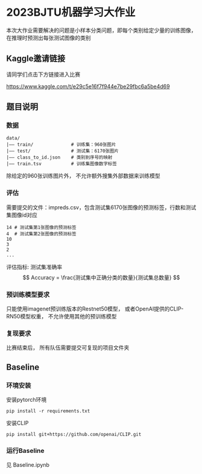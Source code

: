 # 2023BJTU机器学习大作业
本次大作业需要解决的问题是小样本分类问题，即每个类别给定少量的训练图像，在推理时预测出每张测试图像的类别

## Kaggle邀请链接
请同学们点击下方链接进入比赛

https://www.kaggle.com/t/e29c5e16f7f944e7be29fbc6a5be4d69

## 题目说明
### 数据
```
data/
|–– train/              # 训练集：960张图片
|–– test/               # 测试集：6170张图片
|–– class_to_id.json    # 类别到序号的映射
|–– train.tsv           # 训练集图像数字标签
```
除给定的960张训练图片外， 不允许额外搜集外部数据来训练模型

### 评估
需要提交的文件：impreds.csv，包含测试集6170张图像的预测标签，行数和测试集图像id对应
```
14 # 测试集第1张图像的预测标签
4  # 测试集第2张图像的预测标签
10
3
2
...
```

评估指标: 测试集准确率
$$
Accuracy =  \frac{测试集中正确分类的数量}{测试集总数量}
$$

### 预训练模型要求

只能使用imagenet预训练版本的Restnet50模型， 或者OpenAI提供的CLIP-RN50模型权重， 不允许使用其他的预训练模型

### 复现要求
比赛结束后， 所有队伍需要提交可复现的项目文件夹


## Baseline
### 环境安装
安装pytorch环境
```
pip install -r requirements.txt
```
安装CLIP
```
pip install git+https://github.com/openai/CLIP.git
```
### 运行Baseline
见 Baseline.ipynb
